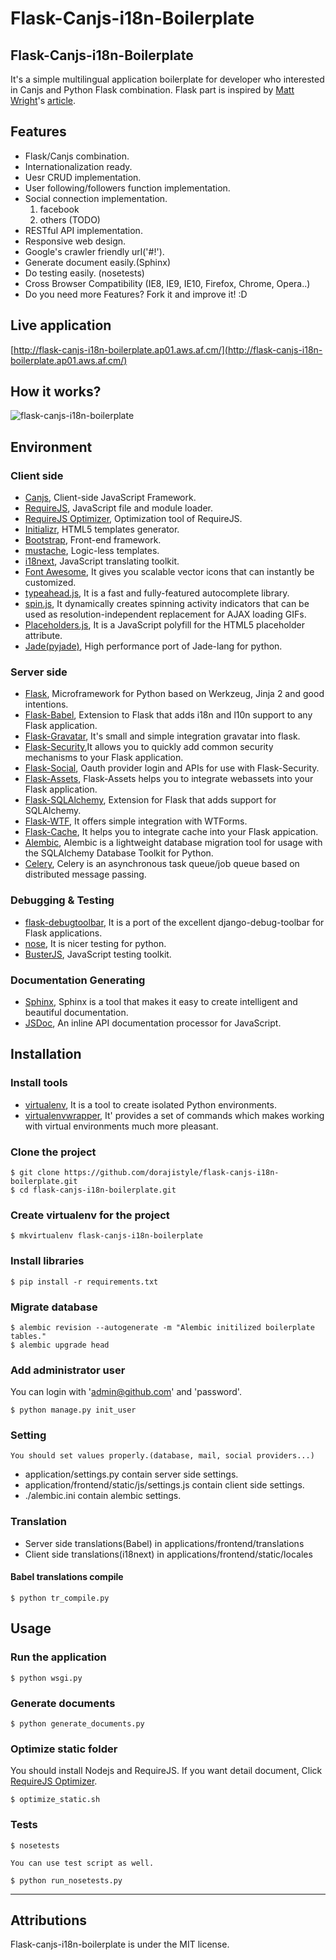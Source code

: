 # Flask-Canjs-i18n-Boilerplate

## Flask-Canjs-i18n-Boilerplate

It's a simple multilingual application boilerplate for developer who interested in Canjs and Python Flask combination.
Flask part is inspired by [Matt Wright](https://github.com/mattupstate)'s [article](http://mattupstate.com/python/2013/06/26/how-i-structure-my-flask-applications.html).


## Features
* Flask/Canjs combination.
* Internationalization ready.
* Uesr CRUD implementation.
* User following/followers function implementation.
* Social connection implementation.
    1. facebook
    2. others (TODO)
* RESTful API implementation.
* Responsive web design.
* Google's crawler friendly url('#!').
* Generate document easily.(Sphinx)
* Do testing easily. (nosetests)
* Cross Browser Compatibility (IE8, IE9, IE10, Firefox, Chrome, Opera..)
* Do you need more Features? Fork it and improve it! :D


## Live application
[http://flask-canjs-i18n-boilerplate.ap01.aws.af.cm/](http://flask-canjs-i18n-boilerplate.ap01.aws.af.cm/)


## How it works?

![flask-canjs-i18n-boilerplate](https://f.cloud.github.com/assets/1202809/914493/b584032c-fe3b-11e2-83c0-05b83e8959ba.png)


## Environment

### Client side
* [Canjs](http://canjs.com/), Client-side JavaScript Framework.
* [RequireJS](http://requirejs.org/), JavaScript file and module loader.
* [RequireJS Optimizer](http://requirejs.org/docs/optimization.html), Optimization tool of RequireJS.
* [Initializr](http://www.initializr.com/), HTML5 templates generator.
* [Bootstrap](http://twitter.github.io/bootstrap/), Front-end framework.
* [mustache](http://mustache.github.io/), Logic-less templates.
* [i18next](http://i18next.com/), JavaScript translating toolkit.
* [Font Awesome](http://fortawesome.github.io/Font-Awesome/), It gives you scalable vector icons that can instantly be customized.
* [typeahead.js](https://github.com/twitter/typeahead.js),  It is a fast and fully-featured autocomplete library.
* [spin.js](http://fgnass.github.io/spin.js/), It dynamically creates spinning activity indicators that can be used as resolution-independent replacement for AJAX loading GIFs.
* [Placeholders.js](http://jamesallardice.github.io/Placeholders.js/), It is a JavaScript polyfill for the HTML5 placeholder attribute.
* [Jade(pyjade)](https://github.com/SyrusAkbary/pyjade), High performance port of Jade-lang for python.

### Server side
* [Flask](http://flask.pocoo.org/), Microframework for Python based on Werkzeug, Jinja 2 and good intentions.
* [Flask-Babel](http://pythonhosted.org/Flask-Babel/), Extension to Flask that adds i18n and l10n support to any Flask application.
* [Flask-Gravatar](https://pypi.python.org/pypi/Flask-Gravatar), It's small and simple integration gravatar into flask.
* [Flask-Security](http://pythonhosted.org/Flask-Security/),It allows you to quickly add common security mechanisms to your Flask application.
* [Flask-Social](http://pythonhosted.org/Flask-Social/), Oauth provider login and APIs for use with Flask-Security.
* [Flask-Assets](http://elsdoerfer.name/docs/flask-assets/), Flask-Assets helps you to integrate webassets into your Flask application.
* [Flask-SQLAlchemy](http://pythonhosted.org/Flask-SQLAlchemy/), Extension for Flask that adds support for SQLAlchemy.
* [Flask-WTF](https://flask-wtf.readthedocs.org/en/latest/), It offers simple integration with WTForms.
* [Flask-Cache](http://pythonhosted.org/Flask-Cache/), It helps you to integrate cache into your Flask appication.
* [Alembic](http://alembic.readthedocs.org/en/latest/), Alembic is a lightweight database migration tool for usage with the SQLAlchemy Database Toolkit for Python.
* [Celery](http://www.celeryproject.org/), Celery is an asynchronous task queue/job queue based on distributed message passing.

### Debugging & Testing
* [flask-debugtoolbar](http://flask-debugtoolbar.readthedocs.org/en/latest/), It is a port of the excellent django-debug-toolbar for Flask applications.
* [nose](https://nose.readthedocs.org/en/latest/index.html), It is nicer testing for python.
* [BusterJS](http://docs.busterjs.org/en/latest/#), JavaScript testing toolkit.

### Documentation Generating
* [Sphinx](http://sphinx-doc.org/), Sphinx is a tool that makes it easy to create intelligent and beautiful documentation.
* [JSDoc](https://github.com/jsdoc3/jsdoc), An inline API documentation processor for JavaScript.


## Installation

### Install tools
* [virtualenv](https://python-guide.readthedocs.org/en/latest/dev/virtualenvs/#virtualenv), It is a tool to create isolated Python environments.
* [virtualenvwrapper](https://python-guide.readthedocs.org/en/latest/dev/virtualenvs/#virtualenvwrapper), It' provides a set of commands which makes working with virtual environments much more pleasant.

### Clone the project
    $ git clone https://github.com/dorajistyle/flask-canjs-i18n-boilerplate.git
    $ cd flask-canjs-i18n-boilerplate.git

### Create virtualenv for the project
    $ mkvirtualenv flask-canjs-i18n-boilerplate

### Install libraries
    $ pip install -r requirements.txt

### Migrate database
    $ alembic revision --autogenerate -m "Alembic initilized boilerplate tables."
    $ alembic upgrade head

### Add administrator user
You can login with 'admin@github.com' and 'password'.

    $ python manage.py init_user

### Setting

    You should set values properly.(database, mail, social providers...)

* application/settings.py contain server side settings.
* application/frontend/static/js/settings.js contain client side settings.
* ./alembic.ini contain alembic settings.

### Translation
* Server side translations(Babel) in applications/frontend/translations
* Client side translations(i18next) in applications/frontend/static/locales

#### Babel translations compile
    $ python tr_compile.py


## Usage

### Run the application
    $ python wsgi.py

### Generate documents
    $ python generate_documents.py

### Optimize static folder
You should install Nodejs and RequireJS.
If you want detail document, Click [RequireJS Optimizer](http://requirejs.org/docs/optimization.html).

    $ optimize_static.sh

### Tests
    $ nosetests

    You can use test script as well.

    $ python run_nosetests.py





________________________

## Attributions

Flask-canjs-i18n-boilerplate is under the MIT license.